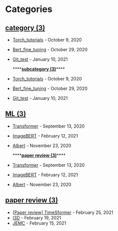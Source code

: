 # Categories

##  [category \(3\)]()

*  [Torch\_tutorials](../2020/10/torch_tutorials.md) - October 9, 2020
*  [Bert\_fine\_tuning](../2020/10/bert_fine_tuning.md) - October 29, 2020
*  [Git\_test]() - January 10, 2021

   ****[**subcategory \(3\)**]()\*\*\*\*

  *  [Torch\_tutorials](../2020/10/torch_tutorials.md) - October 9, 2020
  *  [Bert\_fine\_tuning](../2020/10/bert_fine_tuning.md) - October 29, 2020
  *  [Git\_test]() - January 10, 2021

##  [ML \(3\)]()

*  [Transformer](../2020/09/transformer.md) - September 13, 2020
*  [ImageBERT](../2021/02/imagebert.md) - February 12, 2021
*  [Albert](../2020/11/albert.md) - November 23, 2020

   ****[**paper review \(3\)**]()\*\*\*\*

  *  [Transformer](../2020/09/transformer.md) - September 13, 2020
  *  [ImageBERT](../2021/02/imagebert.md) - February 12, 2021
  *  [Albert](../2020/11/albert.md) - November 23, 2020

##  [paper review \(3\)]()

*  [\[Paper review\] TimeSformer](../2021/02/paper-review-timesformer.md) - February 25, 2021
*  [I3D](../2021/02/i3d.md) - February 19, 2021
*  [JEMC](../2021/02/jemc.md) - February 15, 2021

